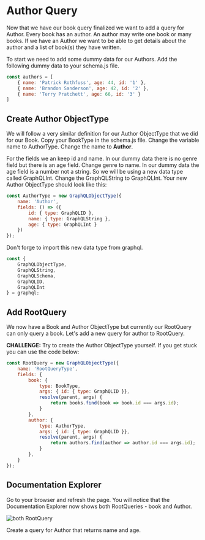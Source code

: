 # Author Query

Now that we have our book query finalized we want to add a query for Author.  Every book has an author. An author may write one book or many books. If we have an Author we want to be able to get details about the author and a list of book(s) they have written.

To start we need to add some dummy data for our Authors. Add the following dummy data to your schema.js file.
```js
const authors = [
    { name: 'Patrick Rothfuss', age: 44, id: '1' },
    { name: 'Brandon Sanderson', age: 42, id: '2' },
    { name: 'Terry Pratchett', age: 66, id: '3' }
]
```

## Create Author ObjectType

We will follow a very similar definition for our Author ObjectType that we did for our Book. Copy your BookType in the schema.js file.  Change the variable name to AuthorType. Change the name to **Author**.

For the fields we an keep id and name. In our dummy data there is no genre field but there is an age field. Change genre to name. In our dummy data the age field is a number not a string. So we will be using a new data type called GraphQLInt. Change the GraphQLString to GraphQLInt.  Your new Author ObjectType should look like this:
```js
const AuthorType = new GraphQLObjectType({
    name: 'Author',
    fields: () => ({
        id: { type: GraphQLID },
        name: { type: GraphQLString },
        age: { type: GraphQLInt }
    })
});
```


Don't forge to import this new data type from graphql.

```js
const {
    GraphQLObjectType,
    GraphQLString,
    GraphQLSchema,
    GraphQLID,
    GraphQLInt
} = graphql;
```

## Add RootQuery
We now have a Book and Author ObjectType but currently our RootQuery can only query a book.  Let's add a new query for author to RootQuery.

**CHALLENGE:**
Try to create the Author ObjectType yourself. If you get stuck you can use the code below:

```js
const RootQuery = new GraphQLObjectType({
    name: 'RootQueryType',
    fields: {
        book: {
            type: BookType,
            args: { id: { type: GraphQLID }},
            resolve(parent, args) {
                return books.find(book => book.id === args.id);
            }
        },
        author: {
            type: AuthorType,
            args: { id: { type: GraphQLID }},
            resolve(parent, args) {
                return authors.find(author => author.id === args.id);
            }
        },
    }
});
```

## Documentation Explorer

Go to your browser and refresh the page. You will notice that the Documentation Explorer now shows both RootQueries - book and Author.

![both RootQuery](/images/bothQueryType.png)

Create a query for Author that returns name and age.